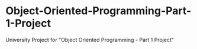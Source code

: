 # Object-Oriented-Programming-Part-1-Project
University Project for "Object Oriented Programming - Part 1 Project"
